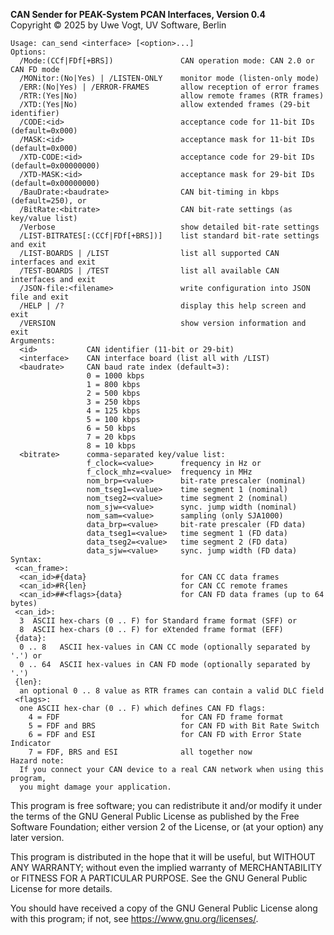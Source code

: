 __CAN Sender for PEAK-System PCAN Interfaces, Version 0.4__ \
Copyright &copy; 2025 by Uwe Vogt, UV Software, Berlin

```
Usage: can_send <interface> [<option>...]
Options:
  /Mode:(CCf|FDf[+BRS])               CAN operation mode: CAN 2.0 or CAN FD mode
  /MONitor:(No|Yes) | /LISTEN-ONLY    monitor mode (listen-only mode)
  /ERR:(No|Yes) | /ERROR-FRAMES       allow reception of error frames
  /RTR:(Yes|No)                       allow remote frames (RTR frames)
  /XTD:(Yes|No)                       allow extended frames (29-bit identifier)
  /CODE:<id>                          acceptance code for 11-bit IDs (default=0x000)
  /MASK:<id>                          acceptance mask for 11-bit IDs (default=0x000)
  /XTD-CODE:<id>                      acceptance code for 29-bit IDs (default=0x00000000)
  /XTD-MASK:<id>                      acceptance mask for 29-bit IDs (default=0x00000000)
  /BauDrate:<baudrate>                CAN bit-timing in kbps (default=250), or
  /BitRate:<bitrate>                  CAN bit-rate settings (as key/value list)
  /Verbose                            show detailed bit-rate settings
  /LIST-BITRATES[:(CCf|FDf[+BRS])]    list standard bit-rate settings and exit
  /LIST-BOARDS | /LIST                list all supported CAN interfaces and exit
  /TEST-BOARDS | /TEST                list all available CAN interfaces and exit
  /JSON-file:<filename>               write configuration into JSON file and exit
  /HELP | /?                          display this help screen and exit
  /VERSION                            show version information and exit
Arguments:
  <id>           CAN identifier (11-bit or 29-bit)
  <interface>    CAN interface board (list all with /LIST)
  <baudrate>     CAN baud rate index (default=3):
                 0 = 1000 kbps
                 1 = 800 kbps
                 2 = 500 kbps
                 3 = 250 kbps
                 4 = 125 kbps
                 5 = 100 kbps
                 6 = 50 kbps
                 7 = 20 kbps
                 8 = 10 kbps
  <bitrate>      comma-separated key/value list:
                 f_clock=<value>      frequency in Hz or
                 f_clock_mhz=<value>  frequency in MHz
                 nom_brp=<value>      bit-rate prescaler (nominal)
                 nom_tseg1=<value>    time segment 1 (nominal)
                 nom_tseg2=<value>    time segment 2 (nominal)
                 nom_sjw=<value>      sync. jump width (nominal)
                 nom_sam=<value>      sampling (only SJA1000)
                 data_brp=<value>     bit-rate prescaler (FD data)
                 data_tseg1=<value>   time segment 1 (FD data)
                 data_tseg2=<value>   time segment 2 (FD data)
                 data_sjw=<value>     sync. jump width (FD data)
Syntax:
 <can_frame>:
  <can_id>#{data}                     for CAN CC data frames
  <can_id>#R{len}                     for CAN CC remote frames
  <can_id>##<flags>{data}             for CAN FD data frames (up to 64 bytes)
 <can_id>:
  3  ASCII hex-chars (0 .. F) for Standard frame format (SFF) or
  8  ASCII hex-chars (0 .. F) for eXtended frame format (EFF)
 {data}:
  0 .. 8   ASCII hex-values in CAN CC mode (optionally separated by '.') or
  0 .. 64  ASCII hex-values in CAN FD mode (optionally separated by '.')
 {len}:
  an optional 0 .. 8 value as RTR frames can contain a valid DLC field
 <flags>:
  one ASCII hex-char (0 .. F) which defines CAN FD flags:
    4 = FDF                           for CAN FD frame format
    5 = FDF and BRS                   for CAN FD with Bit Rate Switch
    6 = FDF and ESI                   for CAN FD with Error State Indicator
    7 = FDF, BRS and ESI              all together now
Hazard note:
  If you connect your CAN device to a real CAN network when using this program,
  you might damage your application.
```

This program is free software; you can redistribute it and/or modify
it under the terms of the GNU General Public License as published by
the Free Software Foundation; either version 2 of the License, or
(at your option) any later version.

This program is distributed in the hope that it will be useful,
but WITHOUT ANY WARRANTY; without even the implied warranty of
MERCHANTABILITY or FITNESS FOR A PARTICULAR PURPOSE.  See the
GNU General Public License for more details.

You should have received a copy of the GNU General Public License along
with this program; if not, see <https://www.gnu.org/licenses/>.
